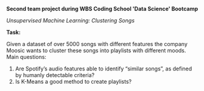 **Second team project during WBS Coding School 'Data Science' Bootcamp**

*Unsupervised Machine Learning: Clustering Songs*

**Task:**

Given a dataset of over 5000 songs with different features the company Moosic wants to cluster these songs into playlists with different moods.
Main questions:
1. Are Spotify’s audio features able to identify “similar songs”, as defined by humanly detectable criteria?
2. Is K-Means a good method to create playlists?
